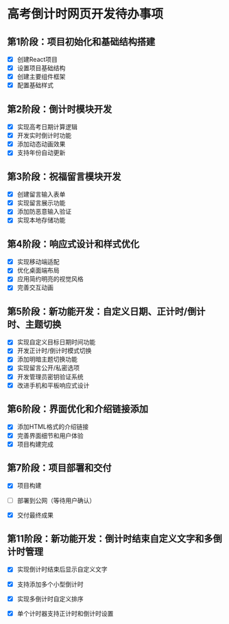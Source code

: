 # 高考倒计时网页开发待办事项

## 第1阶段：项目初始化和基础结构搭建
- [x] 创建React项目
- [x] 设置项目基础结构
- [x] 创建主要组件框架
- [x] 配置基础样式

## 第2阶段：倒计时模块开发
- [x] 实现高考日期计算逻辑
- [x] 开发实时倒计时功能
- [x] 添加动态动画效果
- [x] 支持年份自动更新

## 第3阶段：祝福留言模块开发
- [x] 创建留言输入表单
- [x] 实现留言展示功能
- [x] 添加防恶意输入验证
- [x] 实现本地存储功能

## 第4阶段：响应式设计和样式优化
- [x] 实现移动端适配
- [x] 优化桌面端布局
- [x] 应用简约明亮的视觉风格
- [x] 完善交互动画

## 第5阶段：新功能开发：自定义日期、正计时/倒计时、主题切换
- [x] 实现自定义目标日期时间功能
- [x] 开发正计时/倒计时模式切换
- [x] 添加明暗主题切换功能
- [x] 实现留言公开/私密选项
- [x] 开发管理员密钥验证系统
- [x] 改进手机和平板响应式设计

## 第6阶段：界面优化和介绍链接添加
- [x] 添加HTML格式的介绍链接
- [x] 完善界面细节和用户体验
- [x] 项目构建完成

## 第7阶段：项目部署和交付
- [x] 项目构建
- [ ] 部署到公网（等待用户确认）
- [x] 交付最终成果



## 第11阶段：新功能开发：倒计时结束自定义文字和多倒计时管理
- [x] 实现倒计时结束后显示自定义文字
- [x] 支持添加多个小型倒计时
- [x] 实现多倒计时自定义排序
- [x] 单个计时器支持正计时和倒计时设置

